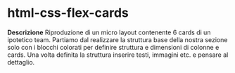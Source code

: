 # html-css-flex-cards

**Descrizione**
Riproduzione di un micro layout contenente 6 cards di un ipotetico team.
Partiamo dal realizzare la struttura base della nostra sezione solo con i blocchi colorati per definire struttura e dimensioni di colonne e cards.
Una volta definita la struttura inserire testi, immagini etc. e pensare al dettaglio.

